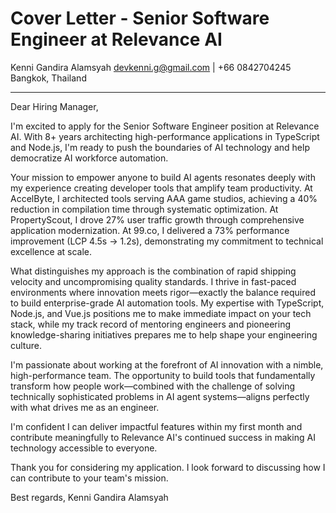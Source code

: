 # Cover Letter - Senior Software Engineer at Relevance AI

Kenni Gandira Alamsyah
devkenni.g@gmail.com | +66 0842704245
Bangkok, Thailand

---

Dear Hiring Manager,

I'm excited to apply for the Senior Software Engineer position at Relevance AI. With 8+ years architecting high-performance applications in TypeScript and Node.js, I'm ready to push the boundaries of AI technology and help democratize AI workforce automation.

Your mission to empower anyone to build AI agents resonates deeply with my experience creating developer tools that amplify team productivity. At AccelByte, I architected tools serving AAA game studios, achieving a 40% reduction in compilation time through systematic optimization. At PropertyScout, I drove 27% user traffic growth through comprehensive application modernization. At 99.co, I delivered a 73% performance improvement (LCP 4.5s → 1.2s), demonstrating my commitment to technical excellence at scale.

What distinguishes my approach is the combination of rapid shipping velocity and uncompromising quality standards. I thrive in fast-paced environments where innovation meets rigor—exactly the balance required to build enterprise-grade AI automation tools. My expertise with TypeScript, Node.js, and Vue.js positions me to make immediate impact on your tech stack, while my track record of mentoring engineers and pioneering knowledge-sharing initiatives prepares me to help shape your engineering culture.

I'm passionate about working at the forefront of AI innovation with a nimble, high-performance team. The opportunity to build tools that fundamentally transform how people work—combined with the challenge of solving technically sophisticated problems in AI agent systems—aligns perfectly with what drives me as an engineer.

I'm confident I can deliver impactful features within my first month and contribute meaningfully to Relevance AI's continued success in making AI technology accessible to everyone.

Thank you for considering my application. I look forward to discussing how I can contribute to your team's mission.

Best regards,
Kenni Gandira Alamsyah
